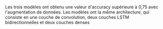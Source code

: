 <p>Les trois modèles ont obtenu une valeur d'accuracy supérieure à 0,75 avec l'augmentation de données. Les modèles ont la même architecture, qui consiste en une couche de convolution, deux couches LSTM bidirectionnelles et deux couches denses</p>
 
